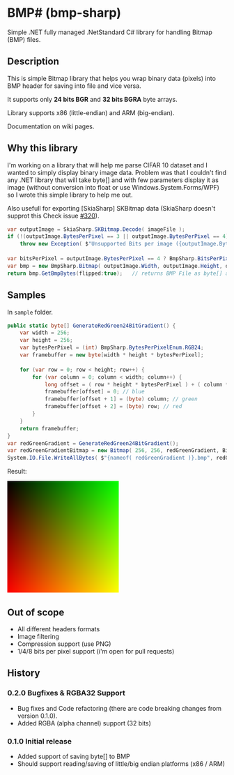 # BMP# (bmp-sharp)

Simple .NET fully managed .NetStandard C# library for handling Bitmap (BMP) files.

## Description

This is simple Bitmap library that helps you wrap binary data (pixels) into BMP header for saving into file and vice versa.

It supports only **24 bits BGR** and **32 bits BGRA** byte arrays.

Library supports x86 (little-endian) and ARM (big-endian).

Documentation on wiki pages.

## Why this library

I'm working on a library that will help me parse CIFAR 10 dataset and I wanted to simply display binary image data. Problem was that I couldn't find any .NET library that will take byte[] and with few parameters display it as image (without conversion into float or use Windows.System.Forms/WPF) so I wrote this simple library to help me out.

Also usefull for exporting [SkiaSharp] SKBitmap data (SkiaSharp doesn't supprot this Check issue [#320](https://github.com/mono/SkiaSharp/issues/320)).

~~~csharp
var outputImage = SkiaSharp.SKBitmap.Decode( imageFile );
if (!(outputImage.BytesPerPixel == 3 || outputImage.BytesPerPixel == 4))
	throw new Exception( $"Unsupported Bits per image ({outputImage.BytesPerPixel}) for BmpSharp" );

var bitsPerPixel = outputImage.BytesPerPixel == 4 ? BmpSharp.BitsPerPixelEnum.RGBA32 : BmpSharp.BitsPerPixelEnum.RGB24;
var bmp = new BmpSharp.Bitmap( outputImage.Width, outputImage.Height, outputImage.Bytes, bitsPerPixel );
return bmp.GetBmpBytes(flipped:true);	// returns BMP File as byte[] array
~~~

## Samples

In `sample` folder.

~~~csharp
public static byte[] GenerateRedGreen24BitGradient() {
	var width = 256;
	var height = 256;
	var bytesPerPixel = (int) BmpSharp.BytesPerPixelEnum.RGB24;
	var framebuffer = new byte[width * height * bytesPerPixel];

	for (var row = 0; row < height; row++) {
		for (var column = 0; column < width; column++) {
			long offset = ( row * height * bytesPerPixel ) + ( column * bytesPerPixel );
			framebuffer[offset] = 0; // blue
			framebuffer[offset + 1] = (byte) column; // green
			framebuffer[offset + 2] = (byte) row; // red
		}
	}
	return framebuffer;
}
var redGreenGradient = GenerateRedGreen24BitGradient();
var redGreenGradientBitmap = new Bitmap( 256, 256, redGreenGradient, BitsPerPixelEnum.RGB24 );
System.IO.File.WriteAllBytes( $"{nameof( redGreenGradient )}.bmp", redGreenGradientBitmap.GetBmpBytes() );
~~~

Result:

![Exported image](images\RGB24_RedGreenGradient.png)

## Out of scope

- All different headers formats
- Image filtering
- Compression support (use PNG)
- 1/4/8 bits per pixel support (i'm open for pull requests)

## History

### 0.2.0 Bugfixes & RGBA32 Support

- Bug fixes and Code refactoring (there are code breaking changes from version 0.1.0).
- Added RGBA (alpha channel) support (32 bits)

### 0.1.0 Initial release

- Added support of saving byte[] to BMP
- Should support reading/saving of little/big endian platforms (x86 / ARM)
